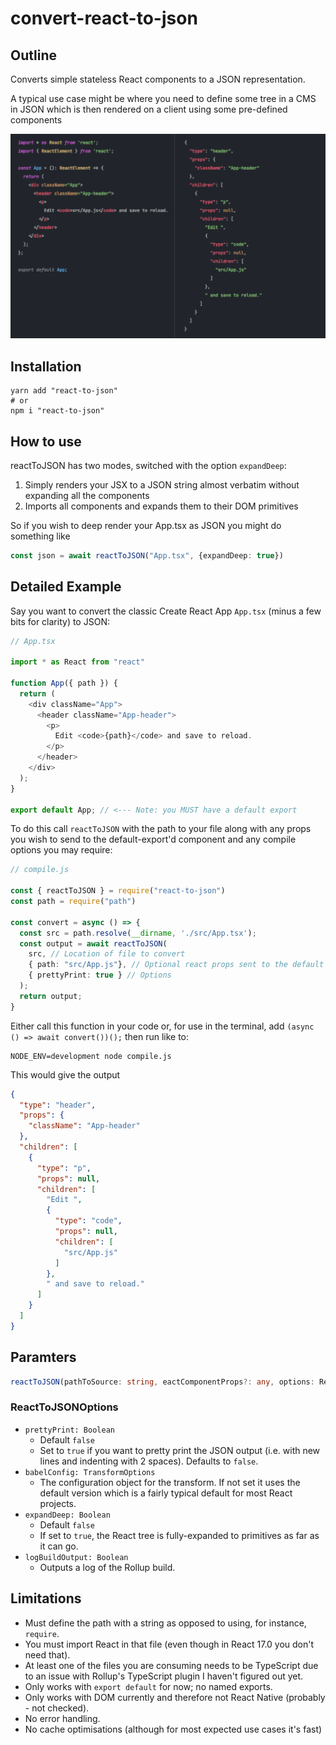 # convert-react-to-json

## Outline

Converts simple stateless React components to a JSON representation.

A typical use case might be where you need to define some tree in a CMS in JSON which is then rendered on a client using some pre-defined components

![](./docs/example.png)


## Installation

```
yarn add "react-to-json"
# or
npm i "react-to-json"
```

## How to use

reactToJSON has two modes, switched with the option `expandDeep`:

1. Simply renders your JSX to a JSON string almost verbatim without expanding all the components
2. Imports all components and expands them to their DOM primitives

So if you wish to deep render your App.tsx as JSON you might do something like

```typescript
const json = await reactToJSON("App.tsx", {expandDeep: true})
```

## Detailed Example

Say you want to convert the classic Create React App `App.tsx` (minus a few bits for clarity) to JSON:

```typescript
// App.tsx

import * as React from "react"

function App({ path }) {
  return (
    <div className="App">
      <header className="App-header">
        <p>
          Edit <code>{path}</code> and save to reload.
        </p>
      </header>
    </div>
  );
}

export default App; // <--- Note: you MUST have a default export
```

To do this call `reactToJSON` with the path to your file along with any props you wish to send to the default-export'd component and any compile options you may require:

```typescript
// compile.js

const { reactToJSON } = require("react-to-json")
const path = require("path")

const convert = async () => {
  const src = path.resolve(__dirname, './src/App.tsx');
  const output = await reactToJSON(
    src, // Location of file to convert
    { path: "src/App.js"}, // Optional react props sent to the default export },
    { prettyPrint: true } // Options
  );
  return output;
}

```

Either call this function in your code or, for use in the terminal, add `(async () => await convert())();` then run like to:

```
NODE_ENV=development node compile.js 
```

This would give the output

```json
{
  "type": "header",
  "props": {
    "className": "App-header"
  },
  "children": [
    {
      "type": "p",
      "props": null,
      "children": [
        "Edit ",
        {
          "type": "code",
          "props": null,
          "children": [
            "src/App.js"
          ]
        },
        " and save to reload."
      ]
    }
  ]
}
```

## Paramters

```typescript
reactToJSON(pathToSource: string, eactComponentProps?: any, options: ReactToJSONOptions)
```

### ReactToJSONOptions

- `prettyPrint: Boolean`
  - Default `false`
  - Set to `true` if you want to pretty print the JSON output (i.e. with new lines and indenting with 2 spaces). Defaults to `false`.
- `babelConfig: TransformOptions`
  - The configuration object for the transform. If not set it uses the default version which is a fairly typical default for most React projects.
- `expandDeep: Boolean`
  - Default `false`  
  - If set to `true`, the React tree is fully-expanded to primitives as far as it can go.
- `logBuildOutput: Boolean`
  - Outputs a log of the Rollup build.

## Limitations

- Must define the path with a string as opposed to using, for instance, `require`.
- You must import React in that file (even though in React 17.0 you don't need that).
- At least one of the files you are consuming needs to be TypeScript due to an issue with Rollup's TypeScript plugin I haven't figured out yet.
- Only works with `export default` for now; no named exports.
- Only works with DOM currently and therefore not React Native (probably - not checked).
- No error handling.
- No cache optimisations (although for most expected use cases it's fast)
